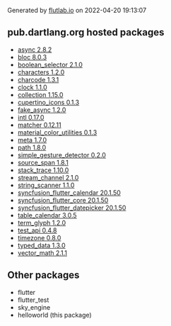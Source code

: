 Generated by [flutlab.io](https://flutlab.io) on 2022-04-20 19:13:07


## pub.dartlang.org hosted packages

 - [async 2.8.2](https://pub.dartlang.org/packages/async/versions/2.8.2)
 - [bloc 8.0.3](https://pub.dartlang.org/packages/bloc/versions/8.0.3)
 - [boolean_selector 2.1.0](https://pub.dartlang.org/packages/boolean_selector/versions/2.1.0)
 - [characters 1.2.0](https://pub.dartlang.org/packages/characters/versions/1.2.0)
 - [charcode 1.3.1](https://pub.dartlang.org/packages/charcode/versions/1.3.1)
 - [clock 1.1.0](https://pub.dartlang.org/packages/clock/versions/1.1.0)
 - [collection 1.15.0](https://pub.dartlang.org/packages/collection/versions/1.15.0)
 - [cupertino_icons 0.1.3](https://pub.dartlang.org/packages/cupertino_icons/versions/0.1.3)
 - [fake_async 1.2.0](https://pub.dartlang.org/packages/fake_async/versions/1.2.0)
 - [intl 0.17.0](https://pub.dartlang.org/packages/intl/versions/0.17.0)
 - [matcher 0.12.11](https://pub.dartlang.org/packages/matcher/versions/0.12.11)
 - [material_color_utilities 0.1.3](https://pub.dartlang.org/packages/material_color_utilities/versions/0.1.3)
 - [meta 1.7.0](https://pub.dartlang.org/packages/meta/versions/1.7.0)
 - [path 1.8.0](https://pub.dartlang.org/packages/path/versions/1.8.0)
 - [simple_gesture_detector 0.2.0](https://pub.dartlang.org/packages/simple_gesture_detector/versions/0.2.0)
 - [source_span 1.8.1](https://pub.dartlang.org/packages/source_span/versions/1.8.1)
 - [stack_trace 1.10.0](https://pub.dartlang.org/packages/stack_trace/versions/1.10.0)
 - [stream_channel 2.1.0](https://pub.dartlang.org/packages/stream_channel/versions/2.1.0)
 - [string_scanner 1.1.0](https://pub.dartlang.org/packages/string_scanner/versions/1.1.0)
 - [syncfusion_flutter_calendar 20.1.50](https://pub.dartlang.org/packages/syncfusion_flutter_calendar/versions/20.1.50)
 - [syncfusion_flutter_core 20.1.50](https://pub.dartlang.org/packages/syncfusion_flutter_core/versions/20.1.50)
 - [syncfusion_flutter_datepicker 20.1.50](https://pub.dartlang.org/packages/syncfusion_flutter_datepicker/versions/20.1.50)
 - [table_calendar 3.0.5](https://pub.dartlang.org/packages/table_calendar/versions/3.0.5)
 - [term_glyph 1.2.0](https://pub.dartlang.org/packages/term_glyph/versions/1.2.0)
 - [test_api 0.4.8](https://pub.dartlang.org/packages/test_api/versions/0.4.8)
 - [timezone 0.8.0](https://pub.dartlang.org/packages/timezone/versions/0.8.0)
 - [typed_data 1.3.0](https://pub.dartlang.org/packages/typed_data/versions/1.3.0)
 - [vector_math 2.1.1](https://pub.dartlang.org/packages/vector_math/versions/2.1.1)

## Other packages

 - flutter
 - flutter_test
 - sky_engine
 - helloworld (this package)

